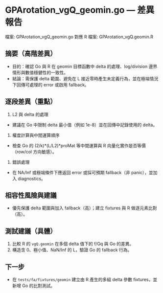 # GPArotation_vgQ_geomin.go — 差異報告

檔案: GPArotation_vgQ_geomin.go
對應 R 檔案: GPArotation_vgQ.geomin.R

## 摘要（高階差異）

- 目的：確認 Go 與 R 在 geomin 目標函數中 delta 的處理、log/division 邊界情形與數值穩健性的一致性。
- 結論：需保護 delta 範圍、避免在 L 接近零時產生未定義行為，並在極端情況下回傳可處理的 error 或啟用 fallback。

## 逐段差異（重點）

1. L2 與 delta 的處理

- 建議在 Go 中限制 delta 最小值（例如 1e-8）並在回傳中記錄使用的 delta。

1. 權度計算與中間運算順序

- 檢查 Go 的 (2/k)*(L/L2)*proMat 等中間運算與 R 向量化實作是否等價（row/col 方向敏感）。

1. 錯誤處理

- 在 NA/Inf 或極端條件下應返回 error 或採可預期 fallback（非 panic），並加入 diagnostics。

## 相容性風險與建議

- 優先保護 delta 範圍與加入 fallback（高）；建立 fixtures 與 R 做逐元素比對（高）。

## 測試建議（具體）

1. 比較 R 的 `vgQ.geomin` 在多個 delta 值下的 f/Gq 與 Go 的差異。
2. 構造含 0、極小值、NaN/Inf 的 L，驗證 Go 的 fallback 行為。

## 下一步

- 在 `tests/fa/fixtures/geomin` 建立由 R 產生的多組 delta 參數 fixtures，並新增 Go 的比對測試。
